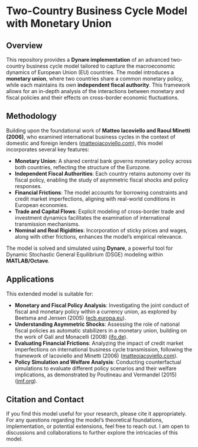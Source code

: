 # Two-Country Business Cycle Model with Monetary Union

## Overview

This repository provides a **Dynare implementation** of an advanced two-country business cycle model tailored to capture the macroeconomic dynamics of European Union (EU) countries. The model introduces a **monetary union**, where two countries share a common monetary policy, while each maintains its own **independent fiscal authority**. This framework allows for an in-depth analysis of the interactions between monetary and fiscal policies and their effects on cross-border economic fluctuations.

## Methodology

Building upon the foundational work of **Matteo Iacoviello and Raoul Minetti (2006)**, who examined international business cycles in the context of domestic and foreign lenders ([matteoiacoviello.com](https://www.matteoiacoviello.com/research_files/JME_2006.pdf)), this model incorporates several key features:

- **Monetary Union**: A shared central bank governs monetary policy across both countries, reflecting the structure of the Eurozone.
- **Independent Fiscal Authorities**: Each country retains autonomy over its fiscal policy, enabling the study of asymmetric fiscal shocks and policy responses.
- **Financial Frictions**: The model accounts for borrowing constraints and credit market imperfections, aligning with real-world conditions in European economies.
- **Trade and Capital Flows**: Explicit modeling of cross-border trade and investment dynamics facilitates the examination of international transmission mechanisms.
- **Nominal and Real Rigidities**: Incorporation of sticky prices and wages, along with other frictions, enhances the model’s empirical relevance.

The model is solved and simulated using **Dynare**, a powerful tool for Dynamic Stochastic General Equilibrium (DSGE) modeling within **MATLAB/Octave**.

## Applications

This extended model is suitable for:

- **Monetary and Fiscal Policy Analysis**: Investigating the joint conduct of fiscal and monetary policy within a currency union, as explored by Beetsma and Jensen (2005) ([ecb.europa.eu](https://www.ecb.europa.eu/pub/pdf/scpwps/ecbwp502.pdf)).
- **Understanding Asymmetric Shocks**: Assessing the role of national fiscal policies as automatic stabilizers in a monetary union, building on the work of Galí and Monacelli (2008) ([ifo.de](https://www.ifo.de/DocDL/cesifo1_wp1682.pdf)).
- **Evaluating Financial Frictions**: Analyzing the impact of credit market imperfections on international business cycle transmission, following the framework of Iacoviello and Minetti (2006) ([matteoiacoviello.com](https://www.matteoiacoviello.com/research_files/JME_2006.pdf)).
- **Policy Simulation and Welfare Analysis**: Conducting counterfactual simulations to evaluate different policy scenarios and their welfare implications, as demonstrated by Poutineau and Vermandel (2015) ([imf.org](https://www.imf.org/-/media/Files/Publications/WP/2019/WPIEA2019123.ashx)).

## Citation and Contact

If you find this model useful for your research, please cite it appropriately. For any questions regarding the model’s theoretical foundations, implementation, or potential extensions, feel free to reach out. I am open to discussions and collaborations to further explore the intricacies of this model.
